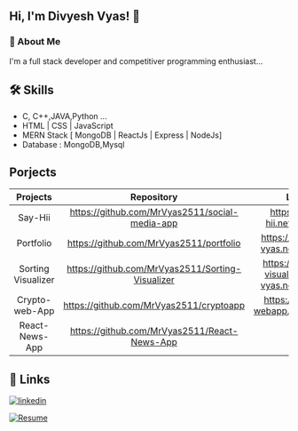 
## Hi, I'm Divyesh Vyas! 👋


### 🚀 About Me
I'm a full stack developer and competitiver programming enthusiast...


## 🛠 Skills
- C, C++,JAVA,Python ... 
- HTML | CSS | JavaScript
- MERN Stack [ MongoDB | ReactJs | Express | NodeJs]
- Database : MongoDB,Mysql

## Porjects 

| Projects | Repository  | Link  |
| :-:   | :-: | :-: |
| Say-Hii | https://github.com/MrVyas2511/social-media-app | https://say-hii.netlify.app/ |
| Portfolio | https://github.com/MrVyas2511/portfolio | https://divyesh-vyas.netlify.app/ |
| Sorting Visualizer | https://github.com/MrVyas2511/Sorting-Visualizer | https://sorting-visualizer-by-vyas.netlify.app/ |
| Crypto-web-App | https://github.com/MrVyas2511/cryptoapp | https://crypto-webapp.netlify.app/ |
| React-News-App | https://github.com/MrVyas2511/React-News-App | NA |

## 🔗 Links

[![linkedin](https://img.shields.io/badge/linkedin-0A66C2?style=for-the-badge&logo=linkedin&logoColor=white)](https://www.linkedin.com/in/d-vyesh-vyas-823442190/)

[![Resume](https://img.shields.io/badge/Resume-0A66C2?style=for-the-badge&logo=ko-fi&logoColor=white)]()
